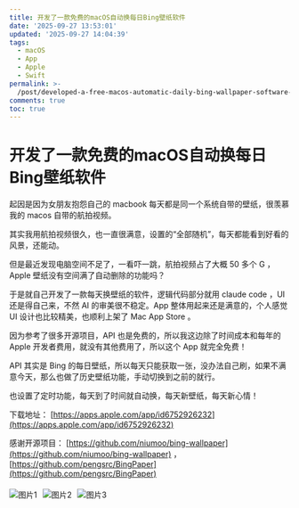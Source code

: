 ```yaml
---
title: 开发了一款免费的macOS自动换每日Bing壁纸软件
date: '2025-09-27 13:53:01'
updated: '2025-09-27 14:04:39'
tags:
  - macOS
  - App
  - Apple
  - Swift
permalink: >-
  /post/developed-a-free-macos-automatic-daily-bing-wallpaper-software-1ush1y.html
comments: true
toc: true
---
```




# 开发了一款免费的macOS自动换每日Bing壁纸软件

起因是因为女朋友抱怨自己的 macbook 每天都是同一个系统自带的壁纸，很羡慕我的 macos 自带的航拍视频。

其实我用航拍视频很久，也一直很满意，设置的“全部随机”，每天都能看到好看的风景，还能动。

但是最近发现电脑空间不足了，一看吓一跳，航拍视频占了大概 50 多个 G ，Apple 壁纸没有空间满了自动删除的功能吗？

于是就自己开发了一款每天换壁纸的软件，逻辑代码部分就用 claude code ，UI 还是得自己来，不然 AI 的审美很不稳定。App 整体用起来还是满意的，个人感觉 UI 设计也比较精美，也顺利上架了 Mac App Store 。

因为参考了很多开源项目，API 也是免费的，所以我这边除了时间成本和每年的 Apple 开发者费用，就没有其他费用了，所以这个 App 就完全免费！

API 其实是 Bing 的每日壁纸，所以每天只能获取一张，没办法自己刷，如果不满意今天，那么也做了历史壁纸功能，手动切换到之前的就行。

也设置了定时功能，每天到了时间就自动换，每天新壁纸，每天新心情！

下载地址： [https://apps.apple.com/app/id6752926232](https://apps.apple.com/app/id6752926232)

感谢开源项目： [https://github.com/niumoo/bing-wallpaper](https://github.com/niumoo/bing-wallpaper) ，[https://github.com/pengsrc/BingPaper](https://github.com/pengsrc/BingPaper)

<div style="display: flex; gap: 10px; overflow-x: auto; padding: 5px 0;">
  <img src="https://img.cdn1.vip/i/68d76d282d0e1_1758948648.webp" style="max-width: 300px; height: auto; border: none;" alt="图片1">
  <img src="https://img.cdn1.vip/i/68d76d251fe11_1758948645.webp" style="max-width: 300px; height: auto; border: none;" alt="图片2">
  <img src="https://img.cdn1.vip/i/68d76d23289e2_1758948643.webp" style="max-width: 300px; height: auto; border: none;" alt="图片3">
</div>
